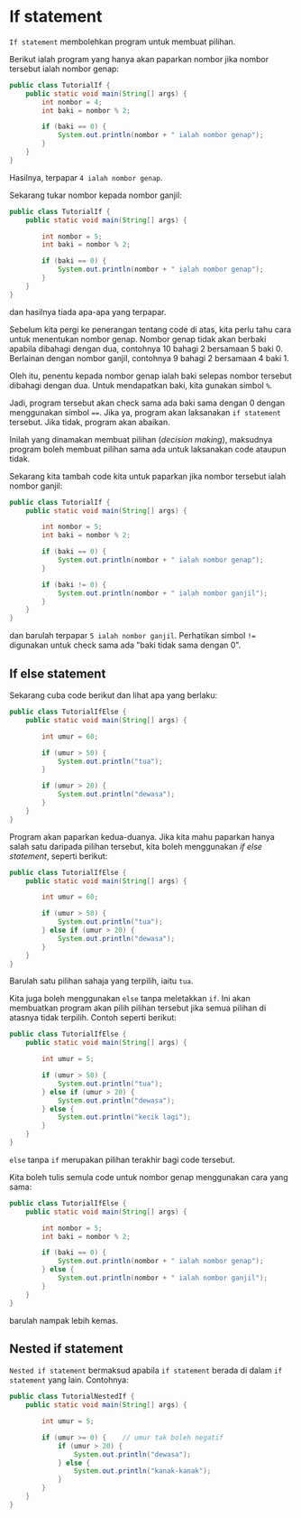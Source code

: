 # If statement

`If statement` membolehkan program untuk membuat pilihan.

Berikut ialah program yang hanya akan paparkan nombor jika nombor
tersebut ialah nombor genap:

```java
public class TutorialIf {
    public static void main(String[] args) {
        int nombor = 4;
        int baki = nombor % 2;

        if (baki == 0) {
            System.out.println(nombor + " ialah nombor genap");
        }
    }
}
```

Hasilnya, terpapar `4 ialah nombor genap`.

Sekarang tukar nombor kepada nombor ganjil:

```java
public class TutorialIf {
    public static void main(String[] args) {

        int nombor = 5;
        int baki = nombor % 2;

        if (baki == 0) {
            System.out.println(nombor + " ialah nombor genap");
        }
    }
}
```

dan hasilnya tiada apa-apa yang terpapar.

Sebelum kita pergi ke penerangan tentang code di atas, kita perlu tahu
cara untuk menentukan nombor genap. Nombor genap tidak akan berbaki
apabila dibahagi dengan dua, contohnya 10 bahagi 2 bersamaan 5 baki 0.
Berlainan dengan nombor ganjil, contohnya 9 bahagi 2 bersamaan 4 baki 1.

Oleh itu, penentu kepada nombor genap ialah baki selepas nombor tersebut
dibahagi dengan dua. Untuk mendapatkan baki, kita gunakan simbol `%`.

Jadi, program tersebut akan check sama ada baki sama dengan 0 dengan
menggunakan simbol `==`. Jika ya, program akan laksanakan `if statement`
tersebut. Jika tidak, program akan abaikan.

Inilah yang dinamakan membuat pilihan (_decision making_), maksudnya
program boleh membuat pilihan sama ada untuk laksanakan code ataupun
tidak.

Sekarang kita tambah code kita untuk paparkan jika nombor tersebut ialah
nombor ganjil:

```java
public class TutorialIf {
    public static void main(String[] args) {

        int nombor = 5;
        int baki = nombor % 2;

        if (baki == 0) {
            System.out.println(nombor + " ialah nombor genap");
        }

        if (baki != 0) {
            System.out.println(nombor + " ialah nombor ganjil");
        }
    }
}
```

dan barulah terpapar `5 ialah nombor ganjil`. Perhatikan simbol `!=`
digunakan untuk check sama ada "baki tidak sama dengan 0".

## If else statement

Sekarang cuba code berikut dan lihat apa yang berlaku:

```java
public class TutorialIfElse {
    public static void main(String[] args) {

        int umur = 60;

        if (umur > 50) {
            System.out.println("tua");
        }

        if (umur > 20) {
            System.out.println("dewasa");
        }
    }
}
```

Program akan paparkan kedua-duanya. Jika kita mahu paparkan hanya salah
satu daripada pilihan tersebut, kita boleh menggunakan _if else
statement_, seperti berikut:

```java
public class TutorialIfElse {
    public static void main(String[] args) {

        int umur = 60;

        if (umur > 50) {
            System.out.println("tua");
        } else if (umur > 20) {
            System.out.println("dewasa");
        }
    }
}
```

Barulah satu pilihan sahaja yang terpilih, iaitu `tua`.

Kita juga boleh menggunakan `else` tanpa meletakkan `if`. Ini akan
membuatkan program akan pilih pilihan tersebut jika semua pilihan di
atasnya tidak terpilih. Contoh seperti berikut:

```java
public class TutorialIfElse {
    public static void main(String[] args) {

        int umur = 5;

        if (umur > 50) {
            System.out.println("tua");
        } else if (umur > 20) {
            System.out.println("dewasa");
        } else {
            System.out.println("kecik lagi");
        }
    }
}
```

`else` tanpa `if` merupakan pilihan terakhir bagi code tersebut.

Kita boleh tulis semula code untuk nombor genap menggunakan cara yang
sama:

```java
public class TutorialIfElse {
    public static void main(String[] args) {

        int nombor = 5;
        int baki = nombor % 2;

        if (baki == 0) {
            System.out.println(nombor + " ialah nombor genap");
        } else {
            System.out.println(nombor + " ialah nombor ganjil");
        }
    }
}
```

barulah nampak lebih kemas.

## Nested if statement

`Nested if statement` bermaksud apabila `if statement` berada di dalam
`if statement` yang lain. Contohnya:

```java
public class TutorialNestedIf {
    public static void main(String[] args) {

        int umur = 5;

        if (umur >= 0) {    // umur tak boleh negatif
            if (umur > 20) {
                System.out.println("dewasa");
            } else {
                System.out.println("kanak-kanak");
            }
        }
    }
}
```
